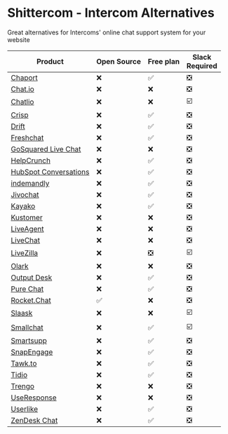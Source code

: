 # Shittercom - Intercom Alternatives
Great alternatives for Intercoms' online chat support system for your website

Product | Open Source | Free plan | Slack<br>Required
------------ | ------------- | ------------- | -------------
[Chaport](https://www.chaport.com/) | ❌ | ✅ | ❎
[Chat.io](https://www.chat.io/) | ❌ | ❌ | ❎
[Chatlio](https://chatlio.com/) | ❌ | ❌ | ☑️
[Crisp](https://crisp.chat/) | ❌ | ✅ | ❎
[Drift](https://www.drift.com/) | ❌ | ✅ | ❎
[Freshchat](https://www.freshworks.com/live-chat-software/) | ❌ | ✅ | ❎
[GoSquared Live Chat](https://www.gosquared.com/live-chat/) | ❌ | ❌ | ❎
[HelpCrunch](https://helpcrunch.com/) | ❌ | ✅ | ❎
[HubSpot Conversations](https://www.hubspot.com/products/crm/conversations) | ❌ | ✅ | ❎
[indemandly](https://indemandly.com/) | ❌ | ✅ | ❎
[Jivochat](https://www.jivochat.com/) | ❌ | ✅ | ❎
[Kayako](https://www.kayako.com/) | ❌ | ✅ | ❎
[Kustomer](https://www.kustomer.com/) | ❌ | ❌ | ❎
[LiveAgent](https://www.ladesk.com/) | ❌ | ❌ | ❎
[LiveChat](https://www.livechatinc.com/) | ❌ | ❌ | ❎
[LiveZilla](https://www.livezilla.net/) | ❌ | ❎ | ☑️
[Olark](https://www.olark.com/) | ❌ | ❌ | ❎
[Output Desk](http://www.outputdesk.com/) | ❌ | ✅ | ❎
[Pure Chat](https://purechat.com/) | ❌ | ✅ | ❎
[Rocket.Chat](https://rocket.chat/) | ✅ | ❌ | ❎
[Slaask](https://get.slaask.com/) | ❌ | ❌ | ☑️
[Smallchat](https://small.chat/) | ❌ | ✅ | ☑️
[Smartsupp](https://www.smartsupp.com) | ❌ | ✅ | ❎
[SnapEngage](https://snapengage.com/solutions/support/) | ❌ | ✅ | ❎
[Tawk.to](https://www.tawk.to/) | ❌ | ✅ | ❎
[Tidio](https://www.tidiochat.com/) | ❌ | ✅ | ❎
[Trengo](https://trengo.nl/) | ❌ | ❌ | ❎
[UseResponse](https://www.useresponse.com/live-chat-messengers-software) | ❌ | ❌ | ❎
[Userlike](https://www.userlike.com/) | ❌ | ✅ | ❎
[ZenDesk Chat](https://www.zendesk.nl/chat/) | ❌ | ✅ | ❎
